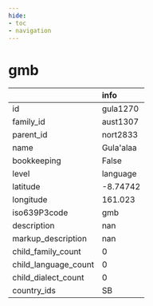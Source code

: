 ```yaml
---
hide:
- toc
- navigation
---
```

# gmb
|                      | info      |
|:---------------------|:----------|
| id                   | gula1270  |
| family_id            | aust1307  |
| parent_id            | nort2833  |
| name                 | Gula'alaa |
| bookkeeping          | False     |
| level                | language  |
| latitude             | -8.74742  |
| longitude            | 161.023   |
| iso639P3code         | gmb       |
| description          | nan       |
| markup_description   | nan       |
| child_family_count   | 0         |
| child_language_count | 0         |
| child_dialect_count  | 0         |
| country_ids          | SB        |